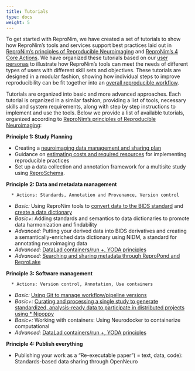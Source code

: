 ```yaml
---
title: Tutorials
type: docs
weight: 5 
---
```


To get started with ReproNim, we have created a set of  tutorials to show how ReproNim’s tools and services support best practices laid out in [ReproNim’s principles of Reproducible Neuroimaging](/about/in-practice/) and [ReproNim’s 4 Core Actions](/about/in-practice/).  We have organized these tutorials based on our [user personas](/resources/getting-started/) to illustrate how ReproNim’s tools can meet the needs of different types of users with different skill sets and objectives. These tutorials are designed in a modular fashion, showing how individual steps to improve reproducibility can be fit together into an [overall reproducible workflow](/about/repronim-approach/).  

Tutorials are organized into basic and more advanced approaches. Each tutorial is organized in a similar fashion,  providing a list of tools, necessary skills and system requirements, along with step by step instructions to implement and use the tools. Below we provide a list of available tutorials, organized according to [ReproNim’s principles of Reproducible Neuroimaging](/about/in-practice/):

**Principle 1:  Study Planning**

* Creating a [neuroimaging data management and sharing plan](/resources/tutorials/data-management-and-sharing/)
* Guidance on [estimating costs and required resources](/resources/estimating-cost/) for implementing reproducible practices 
* Set up a data collection and annotation framework for a multisite study using [ReproSchema](/resources/tutorials/reproschema/).

**Principle 2: Data and metadata management**

      * Actions: Standards, Annotation and Provenance, Version control 

* *Basic:*  Using ReproNim tools to [convert data to the BIDS standard](/resources/tutorials/dicom-to-bids/) and [create a data dictionary](/resources/tutorials/data-dictionary/)
* *Basic+:*  Adding standards and semantics to data dictionaries to promote data harmonization and findability
* *Advanced:* Putting your derived data into BIDS derivatives and creating a semantically-enriched  data dictionary using NIDM, a standard for annotating neuroimaging data
* *Advanced:* [DataLad containers/run \+, YODA principles](/resources/tutorials/repronim-containers/)
* *Advanced:* [Searching and sharing metadata through ReproPond and ReproLake](/resources/tutorials/pond-lake/)
  
**Principle 3: Software management**

      * Actions: Version control, Annotation, Use containers

* *Basic:*  [Using Git to manage workflow/pipeline versions](/resources/tutorials/git/)
* *Basic+:* [Curating and processing a single study to generate standardized, analysis-ready data to participate in distributed projects using *
  Nipoppy](/resources/tutorials/nipoppy/)
* *Basic+:* Working with containers:  Using Neurodocker to containerize computational
* *Advanced:* [DataLad containers/run \+, YODA principles](/resources/tutorials/repronim-containers/)

**Principle 4:  Publish everything**

* Publishing your work as a “Re-executable paper”( \= text, data, code):  Standards-based data sharing through OpenNeuro
